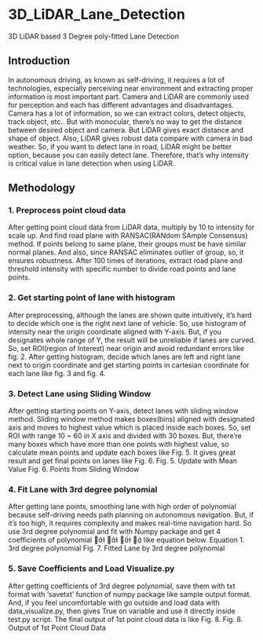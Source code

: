 # 3D_LiDAR_Lane_Detection

3D LiDAR based 3 Degree poly-fitted Lane Detection


## Introduction


In autonomous driving, as known as self-driving, it requires a lot of technologies, especially perceiving near environment and extracting proper information is most important part. Camera and LiDAR are commonly used for perception and each has different advantages and disadvantages. Camera has a lot of information, so we can extract colors, detect objects, track object, etc.. But with monocular, there’s no way to get the distance between desired object and camera. But LiDAR gives exact distance and shape of object. Also, LiDAR gives robust data compare with camera in bad weather. So, if you want to detect lane in road, LiDAR might be better option, because you can easily detect lane. Therefore, that’s why intensity is critical value in lane detection when using LiDAR.


## Methodology


### 1. Preprocess point cloud data
After getting point cloud data from LiDAR data, multiply by 10 to intensity for scale up. And find road plane with RANSAC(RANdom SAmple Consensus) method. If points belong to same plane, their groups must be have similar normal planes. And also, since RANSAC eliminates outlier of group, so, it ensures robustness. After 100 times of iterations, extract road plane and threshold intensity with specific number to divide road points and lane points.


### 2. Get starting point of lane with histogram
After preprocessing, although the lanes are shown quite intuitively, it’s hard to decide which one is the right next lane of vehicle. So, use histogram of intensity near the origin coordinate aligned with Y-axis. But, if you designates whole range of Y, the result will be unreliable if lanes are curved. So, set ROI(region of Interest) near origin and avoid redundant errors like fig. 2.
After getting histogram, decide which lanes are left and right lane next to origin coordinate and get starting points in cartesian coordinate for each lane like fig. 3 and fig. 4.


### 3. Detect Lane using Sliding Window
After getting starting points on Y-axis, detect lanes with sliding window method. Sliding window method makes boxes(bins) aligned with designated axis and moves to highest value which is placed inside each boxes. So, set ROI with range 10 ~ 60 in X axis and divided with 30 boxes. But, there’re many boxes which have more than one points with highest value, so calculate mean points and update each boxes like Fig. 5. It gives great result and get final points on lanes like Fig. 6.
Fig. 5. Update with Mean Value
Fig. 6. Points from Sliding Window 


### 4. Fit Lane with 3rd degree polynomial
After getting lane points, smoothing lane with high order of polynomial because self-driving needs path planning on autonomous navigation. But, if it’s too high, it requires complexity and makes real-time navigation hard. So use 3rd degree polynomial and fit with Numpy package and get 4 coefficients of polynomial    
like equation below.
Equation 1. 3rd degree polynomial
Fig. 7. Fitted Lane by 3rd degree polynomial 


### 5. Save Coefficients and Load Visualize.py
After getting coefficients of 3rd degree polynomial, save them with txt format with ‘savetxt’ function of numpy package like sample output format.
And, if you feel uncomfortable with go outside and load data with data_visualize.py, then gives True on variable and use it directly inside test.py script.
The final output of 1st point cloud data is like Fig. 8.
Fig. 8. Output of 1st Point Cloud Data
